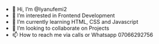 - 👋 Hi, I’m @Iyanufemi2
- 👀 I’m interested in Frontend Development
- 🌱 I’m currently learning HTML, CSS and Javascript
- 💞️ I’m looking to collaborate on Projects
- 📫 How to reach me via calls or Whatsapp 07066292756

<!---
Iyanufemi2/Iyanufemi2 is a ✨ special ✨ repository because its `README.md` (this file) appears on your GitHub profile.
You can click the Preview link to take a look at your changes.
--->
